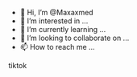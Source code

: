 - 👋 Hi, I’m @Maxaxmed
- 👀 I’m interested in ...
- 🌱 I’m currently learning ...
- 💞️ I’m looking to collaborate on ...
- 📫 How to reach me ...

<!---
Maxaxmed/Maxaxmed is a ✨ special ✨ repository because its `README.md` (this file) appears on your GitHub profile.
You can click the Preview link to take a look at your changes.
--->
tiktok
